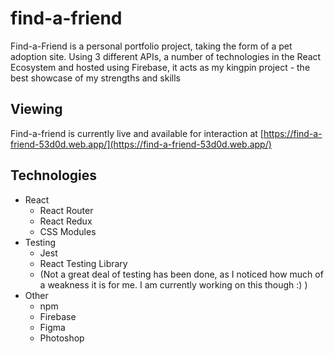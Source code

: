 # find-a-friend

Find-a-Friend is a personal portfolio project, taking the form of a pet adoption site. Using 3 different APIs, a number of technologies in the React Ecosystem and hosted using Firebase, it acts as my kingpin project - the best showcase of my strengths and skills

## Viewing
Find-a-friend is currently live and available for interaction at [https://find-a-friend-53d0d.web.app/](https://find-a-friend-53d0d.web.app/)

## Technologies
- React
  - React Router
  - React Redux
  - CSS Modules
- Testing
  - Jest
  - React Testing Library
  - (Not a great deal of testing has been done, as I noticed how much of a weakness it is for me. I am currently working on this though :) )
- Other
  - npm
  - Firebase
  - Figma
  - Photoshop
